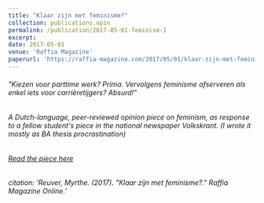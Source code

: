 ```yaml
---
title: "Klaar zijn met feminisme?"
collection: publications.opin
permalink: /publication/2017-05-01-feminism-1
excerpt: 
date: 2017-05-01
venue: 'Raffia Magazine'
paperurl: 'https://raffia-magazine.com/2017/05/01/klaar-zijn-met-feminisme/'
---
```


###### "Kiezen voor parttime werk? Prima. Vervolgens feminisme afserveren als enkel iets voor carrièretijgers? Absurd!"

###### A Dutch-language, peer-reviewed opinion piece on feminism, as response to a fellow student's piece in the national newspaper Volkskrant. (I wrote it mostly as BA thesis procrastination)

###### [Read the piece here](https://raffia-magazine.com/2017/05/01/klaar-zijn-met-feminisme/)

###### citation: 'Reuver, Myrthe. (2017). &quot;Klaar zijn met feminisme?.&quot; <i>Raffia Magazine Online</i>.'





